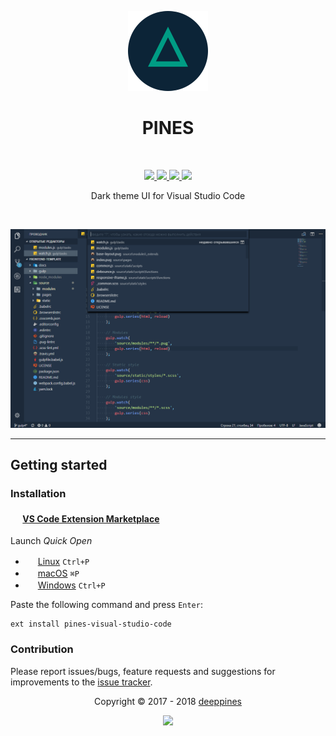 <p align="center"><img src="https://raw.githubusercontent.com/deeppines/pines-visual-studio-code/master/assets/pines-visual-studio-code-icon-marketplace.png"/>
<h1 align="center">PINES</h1>
<br>
<p align="center">
  <a href="https://github.com/deeppines/pines-visual-studio-code/releases">
    <img src="https://img.shields.io/github/release/deeppines/pines-visual-studio-code.svg">
  </a>
  <a href="https://marketplace.visualstudio.com/items?itemName=deeppines.pines-visual-studio-code">
    <img src="https://vsmarketplacebadge.apphb.com/version-short/deeppines.pines-visual-studio-code.svg">
  </a>
  <a href="https://marketplace.visualstudio.com/items?itemName=deeppines.pines-visual-studio-code">
    <img src="https://vsmarketplacebadge.apphb.com/installs/deeppines.pines-visual-studio-code.svg">
  </a>
  <a href="https://marketplace.visualstudio.com/items?itemName=deeppines.pines-visual-studio-code">
    <img src="https://vsmarketplacebadge.apphb.com/rating-short/deeppines.pines-visual-studio-code.svg">
  </a>
</p>
<p align="center"> Dark theme UI for Visual Studio Code</p>
<br>
<p align="center"><img src="https://raw.githubusercontent.com/deeppines/pines-visual-studio-code/master/assets/pines-preview.png"/>
<hr>

## Getting started
### Installation
#### <img src="https://marketplace.visualstudio.com/favicon.ico" width=16 height=16/> [VS Code Extension Marketplace](https://code.visualstudio.com/docs/editor/extension-gallery)
Launch *Quick Open*
  - <img src="https://www.kernel.org/theme/images/logos/favicon.png" width=16 height=16/> <a href="https://code.visualstudio.com/shortcuts/keyboard-shortcuts-linux.pdf">Linux</a> `Ctrl+P`
  - <img src="https://developer.apple.com/favicon.ico" width=16 height=16/> <a href="https://code.visualstudio.com/shortcuts/keyboard-shortcuts-macos.pdf">macOS</a> `⌘P`
  - <img src="https://www.microsoft.com/favicon.ico" width=16 height=16/> <a href="https://code.visualstudio.com/shortcuts/keyboard-shortcuts-windows.pdf">Windows</a> `Ctrl+P`

Paste the following command and press `Enter`:
```shell
ext install pines-visual-studio-code
```

### Contribution
Please report issues/bugs, feature requests and suggestions for improvements to the [issue tracker](https://github.com/deeppines/pines-visual-studio-code/issues).

<p align="center">Copyright &copy; 2017 - 2018 <a href="https://github.com/deeppines">deeppines</a></p>
<p align="center"><a href="https://github.com/deeppines/pines-visual-studio-code/blob/master/LICENSE"><img src="https://img.shields.io/badge/License-MIT-blue.svg" /></a></p>
